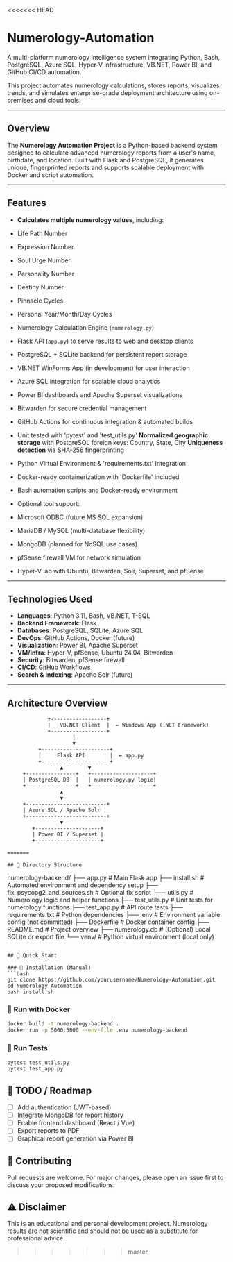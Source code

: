 <<<<<<< HEAD
# Numerology-Automation

A multi-platform numerology intelligence system integrating Python, Bash, PostgreSQL, Azure SQL, Hyper-V infrastructure, VB.NET, Power BI, and GitHub CI/CD automation.

This project automates numerology calculations, stores reports, visualizes trends, and simulates enterprise-grade deployment architecture using on-premises and cloud tools.

---
## Overview 

The **Numerology Automation Project** is a Python-based backend system designed to calculate advanced numerology reports from a user's name, birthdate, and location. Built with Flask and PostgreSQL, it generates unique, fingerprinted reports and supports scalable deployment with Docker and script automation. 


---
## Features

- **Calculates multiple numerology values**, including:
 - Life Path Number
 - Expression Number
 - Soul Urge Number
 - Personality Number
 - Destiny Number
 - Pinnacle Cycles
 - Personal Year/Month/Day Cycles


- Numerology Calculation Engine (`numerology.py`)
- Flask API (`app.py`) to serve results to web and desktop clients
- PostgreSQL + SQLite backend for persistent report storage
- VB.NET WinForms App (in development) for user interaction
- Azure SQL integration for scalable cloud analytics
- Power BI dashboards and Apache Superset visualizations
- Bitwarden for secure credential management
- GitHub Actions for continuous integration & automated builds
- Unit tested with 'pytest' and 'test_utils.py'
**Normalized geographic storage** with PostgreSQL foreign keys: Country, State, City
**Uniqueness detection** via SHA-256 fingerprinting
- Python Virtual Environment & 'requirements.txt' integration
- Docker-ready containerization with 'Dockerfile' included
- Bash automation scripts and Docker-ready environment
- Optional tool support:
 - Microsoft ODBC (future MS SQL expansion)
 - MariaDB / MySQL (multi-database flexibility)
 - MongoDB (planned for NoSQL use cases) 
- pfSense firewall VM for network simulation
- Hyper-V lab with Ubuntu, Bitwarden, Solr, Superset, and pfSense

---

## Technologies Used

- **Languages**: Python 3.11, Bash, VB.NET, T-SQL
- **Backend Framework**: Flask
- **Databases**: PostgreSQL, SQLite, Azure SQL
- **DevOps**: GitHub Actions, Docker (future)
- **Visualization**: Power BI, Apache Superset
- **VM/Infra**: Hyper-V, pfSense, Ubuntu 24.04, Bitwarden
- **Security**: Bitwarden, pfSense firewall
- **CI/CD**: GitHub Workflows
- **Search & Indexing**: Apache Solr (future) 

---

## Architecture Overview

```plaintext
             +------------------+          
             |   VB.NET Client  |  ← Windows App (.NET Framework)
             +------------------+          
                     |
                     ▼
          +----------------------+
          |     Flask API        |  ← app.py
          +----------------------+
                 ▲        ▼
     +----------------+   +--------------------+
     | PostgreSQL DB  |   | numerology.py logic|
     +----------------+   +--------------------+
                 ▲
                 ▼
     +--------------------------+
     | Azure SQL / Apache Solr |
     +--------------------------+
                 ▼
        +---------------------+
        | Power BI / Superset |
        +---------------------+

=======

## 📁 Directory Structure

```
numerology-backend/
├── app.py                 # Main Flask app
├── install.sh             # Automated environment and dependency setup
├── fix_psycopg2_and_sources.sh # Optional fix script
├── utils.py               # Numerology logic and helper functions
├── test_utils.py          # Unit tests for numerology functions
├── test_app.py            # API route tests
├── requirements.txt       # Python dependencies
├── .env                   # Environment variable config (not committed)
├── Dockerfile             # Docker container config
├── README.md              # Project overview
├── numerology.db          # (Optional) Local SQLite or export file
└── venv/                  # Python virtual environment (local only)
```

## 🚀 Quick Start

### 🔧 Installation (Manual)
```bash
git clone https://github.com/yourusername/Numerology-Automation.git
cd Numerology-Automation
bash install.sh
```

### 🐳 Run with Docker
```bash
docker build -t numerology-backend .
docker run -p 5000:5000 --env-file .env numerology-backend
```

### 🔬 Run Tests
```bash
pytest test_utils.py
pytest test_app.py
```

## 📌 TODO / Roadmap

- [ ] Add authentication (JWT-based)
- [ ] Integrate MongoDB for report history
- [ ] Enable frontend dashboard (React / Vue)
- [ ] Export reports to PDF
- [ ] Graphical report generation via Power BI

## 🤝 Contributing

Pull requests are welcome. For major changes, please open an issue first to discuss your proposed modifications.

## ⚠️ Disclaimer

This is an educational and personal development project. Numerology results are not scientific and should not be used as a substitute for professional advice.
>>>>>>> master
